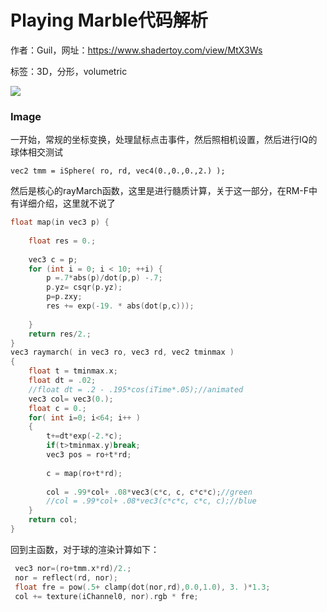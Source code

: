 # Playing Marble代码解析

作者：Guil，网址：https://www.shadertoy.com/view/MtX3Ws

标签：3D，分形，volumetric

![](https://jmx-paper.oss-cn-beijing.aliyuncs.com/IQ%E5%A4%A7%E7%A5%9E%E5%8D%9A%E5%AE%A2%E9%98%85%E8%AF%BB/%E5%9B%BE%E7%89%87/ShaderToy%E4%BC%98%E7%A7%80%E4%BB%A3%E7%A0%81%E8%A7%A3%E6%9E%90/PlayingMarble/PlayM.gif)

### Image

一开始，常规的坐标变换，处理鼠标点击事件，然后照相机设置，然后进行IQ的球体相交测试

```
vec2 tmm = iSphere( ro, rd, vec4(0.,0.,0.,2.) );
```

然后是核心的rayMarch函数，这里是进行髓质计算，关于这一部分，在RM-F中有详细介绍，这里就不说了

```c
float map(in vec3 p) {
	
	float res = 0.;
	
    vec3 c = p;
	for (int i = 0; i < 10; ++i) {
        p =.7*abs(p)/dot(p,p) -.7;
        p.yz= csqr(p.yz);
        p=p.zxy;
        res += exp(-19. * abs(dot(p,c)));
        
	}
	return res/2.;
}
vec3 raymarch( in vec3 ro, vec3 rd, vec2 tminmax )
{
    float t = tminmax.x;
    float dt = .02;
    //float dt = .2 - .195*cos(iTime*.05);//animated
    vec3 col= vec3(0.);
    float c = 0.;
    for( int i=0; i<64; i++ )
	{
        t+=dt*exp(-2.*c);
        if(t>tminmax.y)break;
        vec3 pos = ro+t*rd;
        
        c = map(ro+t*rd);               
        
        col = .99*col+ .08*vec3(c*c, c, c*c*c);//green	
        //col = .99*col+ .08*vec3(c*c*c, c*c, c);//blue
    }    
    return col;
}
```

回到主函数，对于球的渲染计算如下：

```c
 vec3 nor=(ro+tmm.x*rd)/2.;
 nor = reflect(rd, nor);        
 float fre = pow(.5+ clamp(dot(nor,rd),0.0,1.0), 3. )*1.3;
 col += texture(iChannel0, nor).rgb * fre;
```

